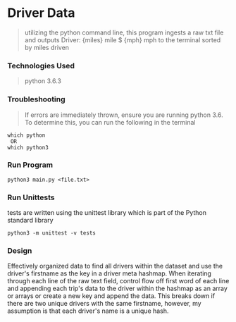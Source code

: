 # Driver Data
> utilizing the python command line, this program ingests a raw txt file and outputs Driver: {miles} mile $ {mph} mph to the terminal sorted by miles driven


### Technologies Used
> python 3.6.3


### Troubleshooting
> If errors are immediately thrown, ensure you are running python 3.6. To determine this, you can run the following in the terminal
```
which python
 OR
which python3
```

### Run Program
```
python3 main.py <file.txt>
```

### Run Unittests
tests are written using the unittest library which is part of the Python standard library
```
python3 -m unittest -v tests
```

### Design
Effectively organized data to find all drivers within the dataset and use the driver's firstname as the key in a  driver meta hashmap.
When iterating through each line of the raw text field, control flow off first word of each line and appending each trip's
data to the driver within the hashmap as an array or arrays or create a new key and append the data. This breaks down if there are two unique drivers with the same
firstname, however, my assumption is that each driver's name is a unique hash.
